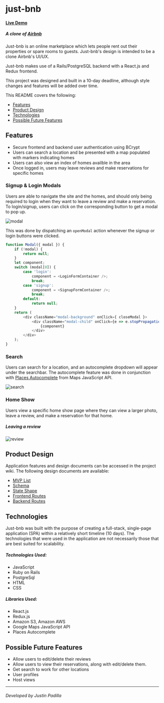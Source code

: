 # just-bnb

#### [Live Demo](https://just-bnb.herokuapp.com/#/)
##### A clone of [Airbnb](https://www.airbnb.com/ "Airbnb")

Just-bnb is an online marketplace which lets people rent out their properties or spare rooms to guests. Just-bnb's design is intended to be a clone Airbnb's UI/UX.

Just-bnb makes use of a Rails/PostgreSQL backend with a React.js and Redux frontend.

This project was designed and built in a 10-day deadline, although style changes and features will be added over time.

This README covers the following:

* [Features](#features)
* [Product Design](#product-design)
* [Technologies](#technologies)
* [Possible Future Features](#possible-future-features)

## Features

* Secure frontend and backend user authentication using BCrypt
* Users can search a location and be presented with a map populated with markers indicating homes
* Users can also view an index of homes availble in the area
* Once logged in, users may leave reviews and make reservations for specific homes

### Signup & Login Modals

Users are able to navigate the site and the homes, and should only being required to login when they want to leave a review and make a reservation. To login/signup, users can click on the corresponding button to get a modal to pop up.

![modal](https://media.giphy.com/media/4Tgx9wtsge7UEGhGKq/giphy.gif)

This was done by dispatching an `openModal` action whenever the signup or login buttons were clicked.

```javascript
function Modal({ modal }) {
    if (!modal) {
        return null;
    }
    let component;
    switch (modal[0]) {
        case 'login':
            component = <LoginFormContainer />;
            break;
        case 'signup':
            component = <SignupFormContainer />;
            break;
        default:
            return null;
    }
    return (
        <div className="modal-background" onClick={ closeModal }>
            <div className="modal-child" onClick={e => e.stopPropagation()}>
                {component}
            </div>
        </div>
    );
}
```
### Search

Users can search for a location, and an autocomplete dropdown will appear under the searchbar. The autocomplete feature was done in conjunction with [Places Autocomplete](https://developers.google.com/maps/documentation/javascript/examples/places-autocomplete) from Maps JavaScript API.

![search](https://media.giphy.com/media/69EoZ4TGYWexythMHY/giphy.gif)

### Home Show

Users view a specific home show page where they can view a larger photo, leave a review, and make a reservation for that home.

##### Leaving a review
![review](https://media.giphy.com/media/PO8razNrfQexdSznOA/giphy.gif)

## Product Design

Application features and design documents can be accessed in the project wiki. The following design documents are available:

* [MVP List](https://github.com/bjjeong/just-bnb/wiki/MVP-List)
* [Schema](https://github.com/bjjeong/just-bnb/wiki/Schema)
* [State Shape](https://github.com/bjjeong/just-bnb/wiki/State-Shape)
* [Frontend Routes](https://github.com/bjjeong/just-bnb/wiki/Frontend-Routes)
* [Backend Routes](https://github.com/bjjeong/just-bnb/wiki/Backend-Routes)

## Technologies
Just-bnb was built with the purpose of creating a full-stack, single-page application (SPA) within a relatively short timeline (10 days). The technologies that were used in the application are not necessarily those that are best suited for scalability.

##### Technologies Used:
* JavaScript
* Ruby on Rails
* PostgreSql
* HTML
* CSS

##### Libraries Used:
* React.js
* Redux.js
* Amazon S3, Amazon AWS
* Google Maps JavaScript API
* Places Autocomplete

## Possible Future Features
* Allow users to edit/delete their reviews
* Allow users to view their reservations, along with edit/delete them.
* Get search to work for other locations
* User profiles
* Host views

---------

###### Developed by Justin Padilla
